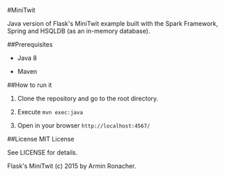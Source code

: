 #MiniTwit

Java version of Flask's MiniTwit example built with the Spark Framework, Spring and HSQLDB (as an in-memory database).

##Prerequisites

- Java 8

- Maven

##How to run it

1. Clone the repository and go to the root directory.

2. Execute `mvn exec:java`

3. Open in your browser `http://localhost:4567/`

##License
MIT License

See LICENSE for details.

Flask's MiniTwit (c) 2015 by Armin Ronacher.
